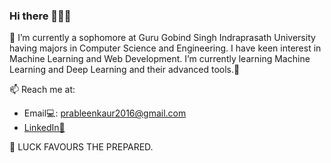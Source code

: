 ### Hi there 👋🏼👩 

🔭 I’m currently a sophomore at Guru Gobind Singh Indraprasath University having majors in Computer Science and Engineering. I have keen interest in Machine Learning and Web Development. I’m currently learning Machine Learning and Deep Learning and their advanced tools.🌱

📫 Reach me at:
- Email💻: prableenkaur2016@gmail.com          
- <a href="www.linkedin.com/in/prableen-kaur-sachdeva-9010a2158" target="_blank">LinkedIn📄</a>



💬 LUCK FAVOURS THE PREPARED.
